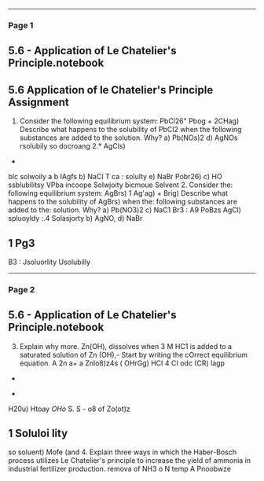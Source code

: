 

---

### Page 1

## 5.6 - Application of Le Chatelier's Principle.notebook
## 5.6 Application of le Chatelier's Principle Assignment
1. Consider the following equilibrium system:
PbCl26" Pbog + 2CHag)
Describe what happens to the solubility of PbCI2 when the following substances are
added to the solution. Why?
a) Pb(NOs)2
d) AgNOs
rsolubily
so
docroang
2.*
AgCls)
*
blc
solwoily
a b IAgfs
b) NaCI
T ca :
solulty
e) NaBr
Pobr26)
c) HO
ssblubilitsy
VPba
incoope Solwjoity
bicmoue
Selvent
2. Consider the: following equilibrium system:
AgBrs) 1 Ag'ag) + Brig)
Describe what happens to the solubility of AgBrs) when the: following substances are
added to the: solution. Why?
a) Pb(NO3)2
c) NaC1
Br3
: A9
PoBzs
AgCl)
spluoyldy
:.4 Solasjorty
b) AgNO,
d) NaBr
## 1 Pg3
B3
: Jsoluorlity
Usolubilly


---

### Page 2

## 5.6 - Application of Le Chatelier's Principle.notebook
3. Explain why more. Zn(OH), dissolves when 3 M HC1 is added to a saturated solution of Zn
(OH),- Start by writing the cOrrect equilibrium equation.
A 2n a+
a
Znlo8)z4s
(
OHrGg)
HCI 4   CI
odc
(CR)
lagp
*
-
H20u)
Htoay
$OHo$
S. S - o8
of Zo(ot)z
## 1 Soluloi lity
so
soluent)
Mofe
(and
4. Explain three ways in which the Haber-Bosch process utilizes Le Chatelier's principle to
increase the yield of ammonia in industrial fertilizer production.
remova of NH3
o N temp
A Pnoobwze
